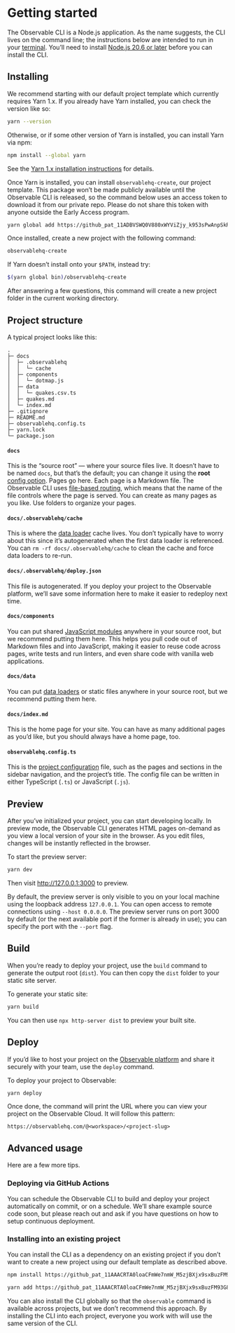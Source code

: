 # Getting started

The Observable CLI is a Node.js application<!-- and is published to npm as [`@observablehq/cli`](https://www.npmjs.com/package/@observablehq/cli)-->. As the name suggests, the CLI lives on the command line; the instructions below are intended to run in your [terminal](https://support.apple.com/guide/terminal/open-or-quit-terminal-apd5265185d-f365-44cb-8b09-71a064a42125/mac). You’ll need to install [Node.js 20.6 or later](https://nodejs.org/) before you can install the CLI.

## Installing

We recommend starting with our default project template <!-- https://github.com/observablehq/create --> which currently requires <!-- either npm or --> Yarn 1.x. If you already have Yarn installed, you can check the version like so:

```sh
yarn --version
```

Otherwise, or if some other version of Yarn is installed, you can install Yarn via npm:

```sh
npm install --global yarn
```

See the [Yarn 1.x installation instructions](https://classic.yarnpkg.com/docs/install) for details.

Once Yarn is installed, you can install `observablehq-create`, our project template. This package won’t be made publicly available until the Observable CLI is released, so the command below uses an access token to download it from our private repo. Please do not share this token with anyone outside the Early Access program.

```sh
yarn global add https://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@github.com/observablehq/create
```

Once installed, create a new project with the following command:

```sh
observablehq-create
```

If Yarn doesn’t install onto your `$PATH`, instead try:

```sh
$(yarn global bin)/observablehq-create
```

After answering a few questions, this command will create a new project folder in the current working directory.

## Project structure

A typical project looks like this:

```
.
├─ docs
│  ├─ .observablehq
│  │  └─ cache
│  ├─ components
│  │  └─ dotmap.js
│  ├─ data
│  │  └─ quakes.csv.ts
│  ├─ quakes.md
│  └─ index.md
├─ .gitignore
├─ README.md
├─ observablehq.config.ts
├─ yarn.lock
└─ package.json
```

#### `docs`

This is the “source root” — where your source files live. It doesn’t have to be named `docs`, but that’s the default; you can change it using the **root** [config option](./config). Pages go here. Each page is a Markdown file. The Observable CLI uses [file-based routing](./routing), which means that the name of the file controls where the page is served. You can create as many pages as you like. Use folders to organize your pages.

#### `docs/.observablehq/cache`

This is where the [data loader](./loaders) cache lives. You don’t typically have to worry about this since it’s autogenerated when the first data loader is referenced. You can `rm -rf docs/.observablehq/cache` to clean the cache and force data loaders to re-run.

#### `docs/.observablehq/deploy.json`

This file is autogenerated. If you deploy your project to the Observable platform, we’ll save some information here to make it easier to redeploy next time.

#### `docs/components`

You can put shared [JavaScript modules](./javascript/imports) anywhere in your source root, but we recommend putting them here. This helps you pull code out of Markdown files and into JavaScript, making it easier to reuse code across pages, write tests and run linters, and even share code with vanilla web applications.

#### `docs/data`

You can put [data loaders](./loaders) or static files anywhere in your source root, but we recommend putting them here.

#### `docs/index.md`

This is the home page for your site. You can have as many additional pages as you’d like, but you should always have a home page, too.

#### `observablehq.config.ts`

This is the [project configuration](./config) file, such as the pages and sections in the sidebar navigation, and the project’s title. The config file can be written in either TypeScript (`.ts`) or JavaScript (`.js`).

## Preview

After you’ve initialized your project, you can start developing locally. In preview mode, the Observable CLI generates HTML pages on-demand as you view a local version of your site in the browser. As you edit files, changes will be instantly reflected in the browser.

To start the preview server:

```sh
yarn dev
```

Then visit <http://127.0.0.1:3000> to preview.

By default, the preview server is only visible to you on your local machine using the loopback address `127.0.0.1`. You can open access to remote connections using <nobr>`--host 0.0.0.0`</nobr>. The preview server runs on port 3000 by default (or the next available port if the former is already in use); you can specify the port with the <nobr>`--port`</nobr> flag.

## Build

When you’re ready to deploy your project, use the `build` command to generate the output root (`dist`). You can then copy the `dist` folder to your static site server.

To generate your static site:

```sh
yarn build
```

You can then use `npx http-server dist` to preview your built site.

## Deploy

If you’d like to host your project on the [Observable platform](https://observablehq.com) and share it securely with your team, use the `deploy` command.

To deploy your project to Observable:

```sh
yarn deploy
```

Once done, the command will print the URL where you can view your project on the Observable Cloud. It will follow this pattern:

```
https://observablehq.com/@<workspace>/<project-slug>
```

## Advanced usage

Here are a few more tips.

### Deploying via GitHub Actions

You can schedule the Observable CLI to build and deploy your project automatically on commit, or on a schedule. We’ll share example source code soon, but please reach out and ask if you have questions on how to setup continuous deployment.

### Installing into an existing project

You can install the CLI as a dependency on an existing project if you don’t want to create a new project using our default template as described above.

```sh
npm install https://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@github.com/observablehq/cli
```

```sh
yarn add https://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@github.com/observablehq/cli
```

You can also install the CLI globally so that the `observable` command is available across projects, but we don’t recommend this approach. By installing the CLI into each project, everyone you work with will use the same version of the CLI.
